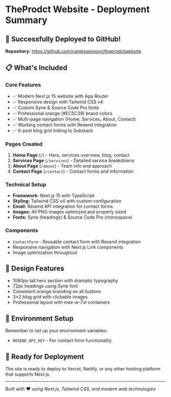 # TheProdct Website - Deployment Summary

## 🚀 Successfully Deployed to GitHub!

**Repository:** https://github.com/canjessemoon/theprodctwebsite

## 📋 What's Included

### Core Features
- ✅ Modern Next.js 15 website with App Router
- ✅ Responsive design with Tailwind CSS v4
- ✅ Custom Syne & Source Code Pro fonts
- ✅ Professional orange (#EC5C39) brand colors
- ✅ Multi-page navigation (Home, Services, About, Contact)
- ✅ Working contact forms with Resend integration
- ✅ 6-post blog grid linking to Substack

### Pages Created
1. **Home Page** (`/`) - Hero, services overview, blog, contact
2. **Services Page** (`/services`) - Detailed service breakdowns
3. **About Page** (`/about`) - Team info and approach
4. **Contact Page** (`/contact`) - Contact forms and information

### Technical Setup
- **Framework:** Next.js 15 with TypeScript
- **Styling:** Tailwind CSS v4 with custom configuration
- **Email:** Resend API integration for contact forms
- **Images:** All PNG images optimized and properly sized
- **Fonts:** Syne (headings) & Source Code Pro (monospace)

### Components
- `ContactForm` - Reusable contact form with Resend integration
- Responsive navigation with Next.js Link components
- Image optimization throughout

## 🎨 Design Features
- 1080px tall hero section with dramatic typography
- 72px headings using Syne font
- Consistent orange branding on all buttons
- 3×2 blog grid with clickable images
- Professional layout with max-w-7xl containers

## 🔧 Environment Setup
Remember to set up your environment variables:
- `RESEND_API_KEY` - For contact form functionality

## 📱 Ready for Deployment
The site is ready to deploy to Vercel, Netlify, or any other hosting platform that supports Next.js.

---
*Built with ❤️ using Next.js, Tailwind CSS, and modern web technologies*
